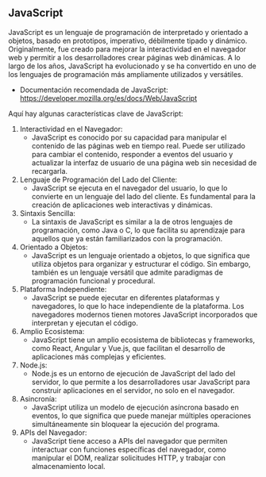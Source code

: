
## JavaScript

JavaScript es un lenguaje de programación de interpretado y orientado a objetos, basado en prototipos, imperativo, débilmente tipado y dinámico. Originalmente, fue creado para mejorar la interactividad en el navegador web y permitir a los desarrolladores crear páginas web dinámicas. A lo largo de los años, JavaScript ha evolucionado y se ha convertido en uno de los lenguajes de programación más ampliamente utilizados y versátiles.

- Documentación recomendada de JavaScript: https://developer.mozilla.org/es/docs/Web/JavaScript

Aquí hay algunas características clave de JavaScript:

1. Interactividad en el Navegador:
    - JavaScript es conocido por su capacidad para manipular el contenido de las páginas web en tiempo real. Puede ser utilizado para cambiar el contenido, responder a eventos del usuario y actualizar la interfaz de usuario de una página web sin necesidad de recargarla.
2. Lenguaje de Programación del Lado del Cliente:
    - JavaScript se ejecuta en el navegador del usuario, lo que lo convierte en un lenguaje del lado del cliente. Es fundamental para la creación de aplicaciones web interactivas y dinámicas.
3. Sintaxis Sencilla:
    - La sintaxis de JavaScript es similar a la de otros lenguajes de programación, como Java o C, lo que facilita su aprendizaje para aquellos que ya están familiarizados con la programación.
4. Orientado a Objetos:
    - JavaScript es un lenguaje orientado a objetos, lo que significa que utiliza objetos para organizar y estructurar el código. Sin embargo, también es un lenguaje versátil que admite paradigmas de programación funcional y procedural.
5. Plataforma Independiente:
    - JavaScript se puede ejecutar en diferentes plataformas y navegadores, lo que lo hace independiente de la plataforma. Los navegadores modernos tienen motores JavaScript incorporados que interpretan y ejecutan el código.
6. Amplio Ecosistema:
    - JavaScript tiene un amplio ecosistema de bibliotecas y frameworks, como React, Angular y Vue.js, que facilitan el desarrollo de aplicaciones más complejas y eficientes.
7. Node.js:
    - Node.js es un entorno de ejecución de JavaScript del lado del servidor, lo que permite a los desarrolladores usar JavaScript para construir aplicaciones en el servidor, no solo en el navegador.
8. Asincronía:
    - JavaScript utiliza un modelo de ejecución asíncrona basado en eventos, lo que significa que puede manejar múltiples operaciones simultáneamente sin bloquear la ejecución del programa.
9. APIs del Navegador:
    - JavaScript tiene acceso a APIs del navegador que permiten interactuar con funciones específicas del navegador, como manipular el DOM, realizar solicitudes HTTP, y trabajar con almacenamiento local.
